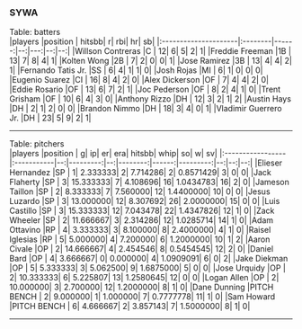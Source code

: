 ### SYWA

 Table: batters  
|players               |position | hitsbb|  r| rbi| hr| sb| 
|:---------------------|:--------|------:|--:|---:|--:|--:| 
|Willson Contreras     |C        |     12|  6|   5|  2|  1| 
|Freddie Freeman       |1B       |     13|  7|   8|  4|  1| 
|Kolten Wong           |2B       |      7|  2|   0|  0|  1| 
|Jose Ramirez          |3B       |     13|  4|   4|  2|  1| 
|Fernando Tatis Jr.    |SS       |      6|  4|   1|  1|  0| 
|Josh Rojas            |MI       |      6|  1|   0|  0|  0| 
|Eugenio Suarez        |CI       |     16|  8|   4|  2|  0| 
|Alex Dickerson        |OF       |      7|  4|   4|  2|  0| 
|Eddie Rosario         |OF       |     13|  6|   7|  2|  1| 
|Joc Pederson          |OF       |      8|  2|   4|  1|  0| 
|Trent Grisham         |OF       |     10|  6|   4|  3|  0| 
|Anthony Rizzo         |DH       |     12|  3|   2|  1|  2| 
|Austin Hays           |DH       |      2|  1|   2|  0|  0| 
|Brandon Nimmo         |DH       |     18|  3|   4|  0|  1| 
|Vladimir Guerrero Jr. |DH       |     23|  5|   9|  2|  1| 

* * *

 
Table: pitchers  
|players           |position    |  g|        ip| er|      era| hitsbb|      whip| so|  w| sv| 
|:-----------------|:-----------|--:|---------:|--:|--------:|------:|---------:|--:|--:|--:| 
|Elieser Hernandez |SP          |  1|  2.333333|  2| 7.714286|      2| 0.8571429|  3|  0|  0| 
|Jack Flaherty     |SP          |  3| 15.333333|  7| 4.108696|     16| 1.0434783| 16|  2|  0| 
|Jameson Taillon   |SP          |  2|  8.333333|  7| 7.560000|     12| 1.4400000| 10|  0|  0| 
|Jesus Luzardo     |SP          |  3| 13.000000| 12| 8.307692|     26| 2.0000000| 15|  0|  0| 
|Luis Castillo     |SP          |  3| 15.333333| 12| 7.043478|     22| 1.4347826| 12|  1|  0| 
|Zack Wheeler      |SP          |  2| 11.666667|  3| 2.314286|     12| 1.0285714| 14|  1|  0| 
|Adam Ottavino     |RP          |  4|  3.333333|  3| 8.100000|      8| 2.4000000|  4|  1|  0| 
|Raisel Iglesias   |RP          |  5|  5.000000|  4| 7.200000|      6| 1.2000000| 10|  1|  2| 
|Aaron Civale      |OP          |  2| 14.666667|  4| 2.454546|      8| 0.5454545| 12|  2|  0| 
|Daniel Bard       |OP          |  4|  3.666667|  0| 0.000000|      4| 1.0909091|  6|  0|  2| 
|Jake Diekman      |OP          |  5|  5.333333|  3| 5.062500|      9| 1.6875000|  5|  0|  0| 
|Jose Urquidy      |OP          |  2| 10.333333|  6| 5.225807|     13| 1.2580645| 12|  0|  0| 
|Logan Allen       |OP          |  2| 10.000000|  3| 2.700000|     12| 1.2000000|  8|  1|  0| 
|Dane Dunning      |PITCH BENCH |  2|  9.000000|  1| 1.000000|      7| 0.7777778| 11|  1|  0| 
|Sam Howard        |PITCH BENCH |  6|  4.666667|  2| 3.857143|      7| 1.5000000|  8|  1|  0| 


* * *


